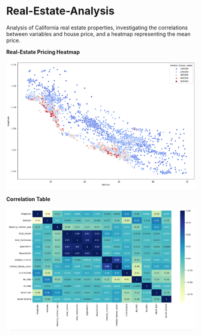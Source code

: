 # Real-Estate-Analysis

Analysis of California real estate properties, investigating the correlations between variables and house price, and a heatmap representing the mean price.

**Real-Estate Pricing Heatmap**

![Alt_text](KakaoTalk_20250901_191014173.png)


**Correlation Table**

![Alt_text](KakaoTalk_20250901_191103060.png)
